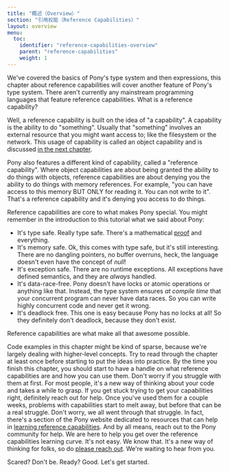 ```yaml
---
title: "概述（Overview）"
section: "引用权能（Reference Capabilities）"
layout: overview
menu:
  toc:
    identifier: "reference-capabilities-overview"
    parent: "reference-capabilities"
    weight: 1
---
```


We've covered the basics of Pony's type system and then expressions, this chapter about reference capabilities will cover another feature of Pony's type system. There aren't currently any mainstream programming languages that feature reference capabilities. What is a reference capability?

Well, a reference capability is built on the idea of "a capability".
A capability is the ability to do "something". Usually that "something" involves an external resource that you might want access to; like the filesystem or the network. This usage of capability is called an object capability and is discussed [in the next chapter](/object-capabilities.html).

Pony also features a different kind of capability, called a "reference capability". Where object capabilities are about being granted the ability to do things with objects, reference capabilities are about denying you the ability to do things with memory references. For example, "you can have access to this memory BUT ONLY for reading it. You can not write to it". That's a reference capability and it's denying you access to do things.

Reference capabilities are core to what makes Pony special. You might remember in the introduction to this tutorial what we said about Pony:

* It's type safe. Really type safe. There's a mathematical [proof](http://www.ponylang.org/media/papers/opsla237-clebsch.pdf) and everything.
* It's memory safe. Ok, this comes with type safe, but it's still interesting. There are no dangling pointers, no buffer overruns, heck, the language doesn't even have the concept of _null_!
* It's exception safe. There are no runtime exceptions. All exceptions have defined semantics, and they are _always_ handled.
* It's data-race-free. Pony doesn't have locks or atomic operations or anything like that. Instead, the type system ensures _at compile time_ that your concurrent program can never have data races. So you can write highly concurrent code and never get it wrong.
* It's deadlock free. This one is easy because Pony has no locks at all! So they definitely don't deadlock, because they don't exist.

Reference capabilities are what make all that awesome possible.

Code examples in this chapter might be kind of sparse, because we're largely dealing with higher-level concepts. Try to read through the chapter at least once before starting to put the ideas into practice. By the time you finish this chapter, you should start to have a handle on what reference capabilities are and how you can use them. Don't worry if you struggle with them at first. For most people, it's a new way of thinking about your code and takes a while to grasp. If you get stuck trying to get your capabilities right, definitely reach out for help. Once you've used them for a couple weeks, problems with capabilities start to melt away, but before that can be a real struggle. Don't worry, we all went through that struggle. In fact, there's a section of the Pony website dedicated to resources that can help in [learning reference capabilities](https://www.ponylang.io/learn/#reference-capabilities). And by all means, reach out to the Pony community for help. We are here to help you get over the reference capabilities learning curve. It's not easy. We know that. It's a new way of thinking for folks, so do [please reach out](https://ponylang.zulipchat.com/#narrow/stream/189985-beginner-help). We're waiting to hear from you.

Scared? Don't be. Ready? Good. Let's get started.
